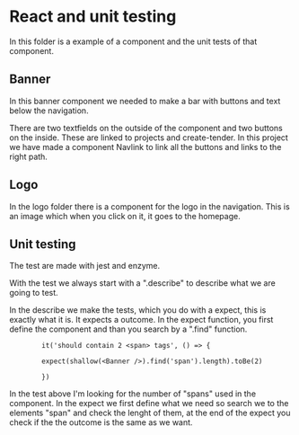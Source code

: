 React and unit testing
===

In this folder is a example of a component and the unit tests of that component.

Banner
---

In this banner component we needed to make a bar with buttons and text below the navigation.

There are two textfields on the outside of the component  and two buttons on the inside.  These are linked to projects and create-tender. In this project we have made a component Navlink to link all the buttons and links to the right path.

Logo
---

In the logo folder there is a component for the logo in the navigation. This is an image which when you click on it, it goes to the homepage.

Unit testing
---

The test are made with jest and enzyme.

With the test we always start with a ".describe" to describe what we are going to test.

In the describe we make the tests, which you do with a expect, this is exactly what it is. It expects a outcome.
In the expect function, you first define the component and than you search by a ".find" function.

			it('should contain 2 <span> tags', () => {

			expect(shallow(<Banner />).find('span').length).toBe(2)
			
			})

In the test above I'm looking for the number of "spans" used in the component.
In the expect we first define what we need so search we to the elements "span" and check the lenght of them, at the end of the expect you check if the the outcome is the same as we want.